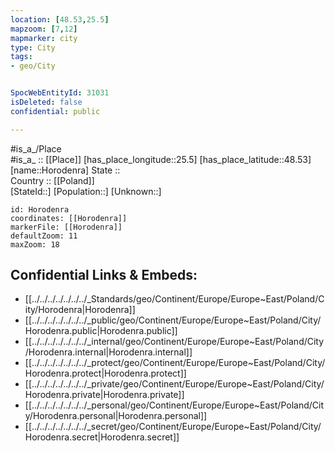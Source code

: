 ```yaml
---
location: [48.53,25.5] 
mapzoom: [7,12] 
mapmarker: city 
type: City
tags:
- geo/City


SpocWebEntityId: 31031
isDeleted: false
confidential: public

---
```

#is_a_/Place  
#is_a_ :: [[Place]] 
[has_place_longitude::25.5] 
[has_place_latitude::48.53] 
[name::Horodenra] 
State ::  
Country :: [[Poland]]  
[StateId::] 
[Population::] 
[Unknown::] 


```leaflet
id: Horodenra
coordinates: [[Horodenra]] 
markerFile: [[Horodenra]] 
defaultZoom: 11 
maxZoom: 18
```


## Confidential Links & Embeds: 
- [[../../../../../../../_Standards/geo/Continent/Europe/Europe~East/Poland/City/Horodenra|Horodenra]] 
- [[../../../../../../../_public/geo/Continent/Europe/Europe~East/Poland/City/Horodenra.public|Horodenra.public]] 
- [[../../../../../../../_internal/geo/Continent/Europe/Europe~East/Poland/City/Horodenra.internal|Horodenra.internal]] 
- [[../../../../../../../_protect/geo/Continent/Europe/Europe~East/Poland/City/Horodenra.protect|Horodenra.protect]] 
- [[../../../../../../../_private/geo/Continent/Europe/Europe~East/Poland/City/Horodenra.private|Horodenra.private]] 
- [[../../../../../../../_personal/geo/Continent/Europe/Europe~East/Poland/City/Horodenra.personal|Horodenra.personal]] 
- [[../../../../../../../_secret/geo/Continent/Europe/Europe~East/Poland/City/Horodenra.secret|Horodenra.secret]] 

